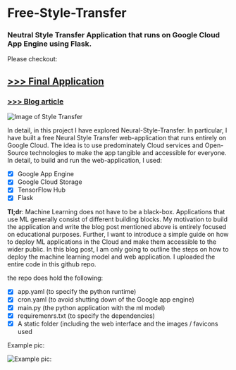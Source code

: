 # Free-Style-Transfer
### Neutral Style Transfer Application that runs on Google Cloud App Engine using Flask.

Please checkout:

## [>>> Final Application](http://free-style-transfer.icu/ "Free Style Transfer!")

### [>>> Blog article](https://epicml.net/_articles/2020/style_transfer/neural_style_transfer.php "Free Style Transfer Explained!")


![Image of Style Transfer](https://epicml.net/_articles/2020/style_transfer/images/heading.jpg)

In detail, in this project I have explored Neural-Style-Transfer. In particular, I have built a free Neural Style Transfer web-application that runs entirely on Google Cloud. The idea is to use predominately Cloud services and Open-Source technologies to make the app tangible and accessible for everyone. In detail, to build and run the web-application, I used:
- [x] Google App Engine
- [x] Google Cloud Storage
- [x] TensorFlow Hub
- [x] Flask

__Tl;dr__: Machine Learning does not have to be a black-box. Applications that use ML generally consist of different building blocks. My motivation to build the application and write the blog post mentioned above is entirely focused on educational purposes. Further, I want to introduce a simple guide on how to deploy ML applications in the Cloud and make them accessible to the wider public. In this blog post, I am only going to outline the steps on how to deploy the machine learning model and web application. I uploaded the entire code in this github repo. 

the repo does hold the following:
- [x] app.yaml (to specify the python runtime)
- [x] cron.yaml (to avoid shutting down of the Google app engine)
- [x] main.py (the python application with the ml model)
- [x] requiremenrs.txt (to specify the dependencies)
- [x] A static folder (including the web interface and the images / favicons used

Example pic:

![Example pic:](https://epicml.net/_articles/2020/style_transfer/images/example_transfer.png)
